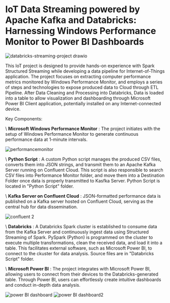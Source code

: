 # IoT Data Streaming powered by Apache Kafka and Databricks: Harnessing Windows Performance Monitor to Power BI Dashboards

![databricks-streaming-project drawio](https://github.com/FlorentineDev/IoT-powered-PerformanceMonitor/assets/16971296/34d111fe-1cb2-44e2-911c-d91af8d9c18d)

This IoT project is designed to provide hands-on experience with Spark Structured Streaming while developing a data pipeline for Internet-of-Things application. The project focuses on extracting computer performance metrics monitored by Windows Performance Monitor, and employs a series of steps and technologies to expose produced data to Cloud through ETL Pipeline. After Data Cleaning and Processing into Databricks, Data is loaded into a table to allow visualization and dashboarding through Microsoft Power BI Client application, potentially installed on any Internet-connected device.

Key Components:

\ **Microsoft Windows Performance Monitor** : The project initiates with the setup of Windows Performance Monitor to generate continuous performance data at 1-minute intervals.

![performancemonitor](https://github.com/FlorentineDev/IoT-powered-PerformanceMonitor/assets/16971296/9d9155c2-776f-43a1-bef8-1c68c720fea5)


\ **Python Script** : A custom Python script manages the produced CSV files, converts them into JSON strings, and transmit them to an Apache Kafka Server running on Confluent Cloud. This script is also responsible to search CSV files into Performance Monitor folder, and move them into a Destination Folder once data is properly transmitted to Kasfka Server. Python Script is located in "Python Script" folder. 

\ **Kafka Server on Confluent Cloud** : JSON-formatted performance data is published on a Kafka server hosted on Confluent Cloud, serving as the central hub for data dissemination.

![confluent 2](https://github.com/FlorentineDev/PerformanceMonitor_over_IoT/assets/16971296/4b2b8fff-5332-4618-8770-c0435a6a21fc)


\ **Databricks** : A Databricks Spark cluster is established to consume data from the Kafka Server and continuously ingest data using Structured Streaming of Spark. PySpark (Python) is programmed on the cluster to execute multiple transformations, clean the received data, and load it into a table. This facilitates external software, such as Microsoft Power BI, to connect to the ckuster for data analysis. Source files are in "Databricks Script" folder.

\ **Microsoft Power BI** : The project integrates with Microsoft Power BI, allowing users to connect from their devices to the Databricks-generated table. Through Power BI, users can effortlessly create intuitive dashboards and conduct in-depth data analysis.

![power BI dashboard](https://github.com/FlorentineDev/IoT-powered-PerformanceMonitor/assets/16971296/f57416fb-a238-4e00-9117-f8c66e9acbe8)
![power BI dashboard2](https://github.com/FlorentineDev/IoT-powered-PerformanceMonitor/assets/16971296/b6d163d4-1181-49d0-92a8-6abfe7ed36f9)
